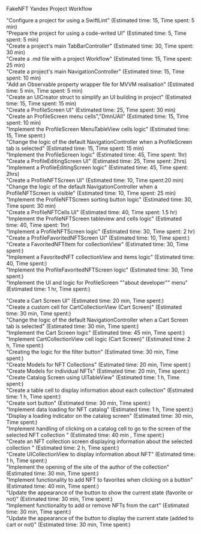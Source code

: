 FakeNFT Yandex Project Workflow

"Configure a project for using a SwiftLint" (Estimated time: 15, Time spent: 5 min)\
"Prepare the project for using a code-writed UI" (Estimated time: 5, Time spent: 5 min)\
"Create a project's main TabBarController" (Estimated time: 30, Time spent: 30 min)\
"Create a .md file with a project Workflow" (Estimated time: 15, Time spent: 25 min)\
"Create a project's main NavigationController" (Estimated time: 15, Time spent: 10 min)\
"Add an Observable property wrapper file for MVVM realisation" (Estimated time: 5 min, Time spent: 5 min)\
"Create an UICreator struct to simplify an UI building in project" (Estimated time: 15, Time spent: 15 min)\
"Create a ProfileScreen UI" (Estimated time: 25, Time spent: 30 min)\
"Create an ProfileScreen menu cells","DmnUAll" (Estimated time: 15, Time spent: 10 min)\
"Implement the ProfileScreen MenuTableView cells logic" (Estimated time: 15, Time spent:)\
"Change the logic of the default NavigationController when a ProfileScreen tab is selected" (Estimated time: 15, Time spent: 15 min)\
"Implement the ProfileScreen logic" (Estimated time: 45, Time spent: 1hr)\
"Create a ProfileEditingScreen UI" (Estimated time: 25, Time spent: 2hrs)\
"Implement a ProfileEditingScreen logic" (Estimated time: 45, Time spent: 2hrs)\
"Create a ProfileNFTScreen UI" (Estimated time: 10, Time spent:20 min)\
"Change the logic of the default NavigationController when a ProfileNFTScreen is visible" (Estimated time: 10, Time spent: 25 min)\
"Implement the ProfileNFTScreen sorting button logic" (Estimated time: 30, Time spent: 30 min)\
"Create a ProfileNFTCells UI" (Estimated time: 40, Time spent: 1.5 hr)\
"Implement the ProfileNFTScreen tableview and cells logic" (Estimated time: 40, Time spent: 1hr)\
"Implement a ProfileNFTScreen logic" (Estimated time: 30, Time spent: 2 hr)\
"Create a ProfileFavoritedNFTScreen UI" (Estimated time: 10, Time spent:)\
"Create a FavoritedNFTItem for collectionView" (Estimated time: 30, Time spent:)\
"Implement a FavoritedNFT collectionView and items logic" (Estimated time: 40, Time spent:)\
"Implement the ProfileFavoritedNFTScreen logic" (Estimated time: 30, Time spent:)\
"Implement the UI and logic for ProfileScreen ""about developer"" menu" (Estimated time: 1 hr, Time spent:)

"Create a Cart Screen UI" (Estimated time: 20 min, Time spent:)\
"Create a custom cell for CartCollectionView (Cart Screen)" (Estimated time: 30 min, Time spent:)\
"Change the logic of the default NavigationController when a Cart Screen tab is selected" (Estimated time: 30 min, Time spent:)\
"Implement the Cart Screen logic" (Estimated time: 45 min, Time spent:)\
"Implement CartCollectionView cell logic (Cart Screen)" (Estimated time: 2 h, Time spent:)\
"Creating the logic for the filter button" (Estimated time: 30 min, Time spent:)\
"Create Models for NFT Collections" (Estimated time: 20 min, Time spent:)\
"Create Models for individual NFTs" (Estimated time: 20 min, Time spent:)\
"Create Catalog Screen using UITableView" (Estimated time: 1 h, Time spent:)\
"Create a table cell to display information about each collection" (Estimated time: 1 h, Time spent:)\
"Create sort button" (Estimated time: 30 min, Time spent:)\
"Implement data loading for NFT catalog" (Estimated time: 1 h, Time spent:)\
"Display a loading indicator on the catalog screen" (Estimated time: 30 min, Time spent:)\
"Implement handling of clicking on a catalog cell to go to the screen of the selected NFT collection
" (Estimated time: 40 min , Time spent:)\
"Create an NFT collection screen displaying information about the selected collection
" (Estimated time: 2 h, Time spent:)\
"Create UICollectionView to display information about NFT" (Estimated time: 1 h, Time spent:)\
"Implement the opening of the site of the author of the collection" (Estimated time: 30 min, Time spent:)\
"Implement functionality to add NFT to favorites when clicking on a button" (Estimated time: 40 min, Time spent:)\
"Update the appearance of the button to show the current state (favorite or not)" (Estimated time: 30 min, Time spent:)\
"Implement functionality to add or remove NFTs from the cart" (Estimated time: 30 min, Time spent:)\
"Update the appearance of the button to display the current state (added to cart or not)" (Estimated time: 30 min, Time spent:)


